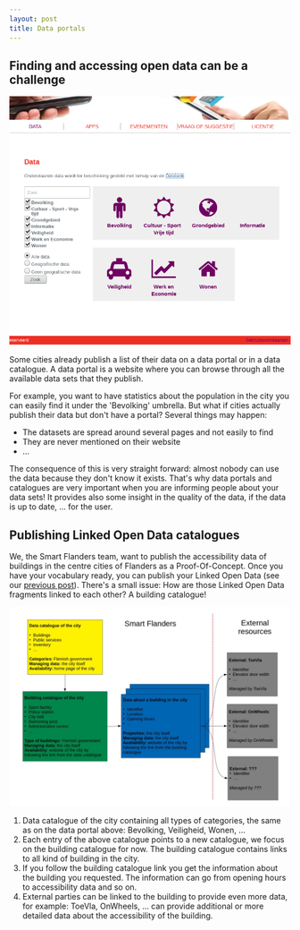 ```yaml
---
layout: post
title: Data portals 
---
```


## Finding and accessing open data can be a challenge

![Data portal of a city](../images/DataPortal1.png)

Some cities already publish a list of their data on a data portal or in a data catalogue.
A data portal is a website where you can browse through all the available data sets that they publish.

For example, you want to have statistics about the population in the city you can easily find it under the 'Bevolking' umbrella.
But what if cities actually publish their data but don't have a portal? Several things may happen:

- The datasets are spread around several pages and not easily to find
- They are never mentioned on their website
- ...

The consequence of this is very straight forward: almost nobody can use the data because they don't know it exists.
That's why data portals and catalogues are very important when you are informing people about your data sets!
It provides also some insight in the quality of the data, if the data is up to date, ... for the user.

## Publishing Linked Open Data catalogues

We, the Smart Flanders team, want to publish the accessibility data of buildings in the centre cities of Flanders as a Proof-Of-Concept.
Once you have your vocabulary ready, you can publish your Linked Open Data (see our [previous post](https://osoc18.github.io/SmartFlanders-blog/Public-Toilets)).
There's a small issue: How are those Linked Open Data fragments linked to each other? A building catalogue!

![Linked Open Data catalogues](../images/DataPortal2.jpg)

1. Data catalogue of the city containing all types of categories, the same as on the data portal above: Bevolking, Veiligheid, Wonen, ...
2. Each entry of the above catalogue points to a new catalogue, we focus on the building catalogue for now. The building catalogue contains links to all kind of building in the city.
3. If you follow the building catalogue link you get the information about the building you requested. The information can go from opening hours to accessibility data and so on.
4. External parties can be linked to the building to provide even more data, for example: ToeVla, OnWheels, ... can provide additional or more detailed data about the accessibility of the building.

<!--### A real life example

TO DO-->
